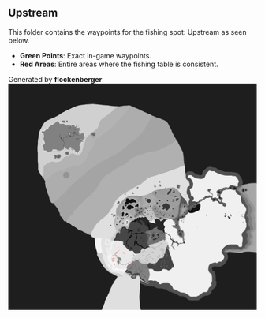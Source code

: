 ## Upstream
This folder contains the waypoints for the fishing spot: Upstream as seen below.

- **Green Points**: Exact in-game waypoints.
- **Red Areas**: Entire areas where the fishing table is consistent.

Generated by **flockenberger**
![Upstream](./Preview.png?raw=true "Upstream")